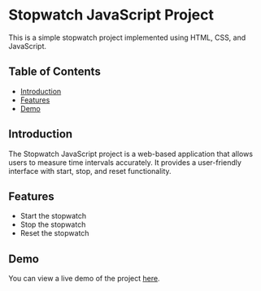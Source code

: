 # Stopwatch JavaScript Project

This is a simple stopwatch project implemented using HTML, CSS, and JavaScript.

## Table of Contents

- [Introduction](#introduction)
- [Features](#features)
- [Demo](#demo)

## Introduction

The Stopwatch JavaScript project is a web-based application that allows users to measure time intervals accurately. It provides a user-friendly interface with start, stop, and reset functionality.

## Features

- Start the stopwatch
- Stop the stopwatch
- Reset the stopwatch

## Demo

You can view a live demo of the project [here](https://pravin-m-24.github.io/Stop_Watch_js/).

